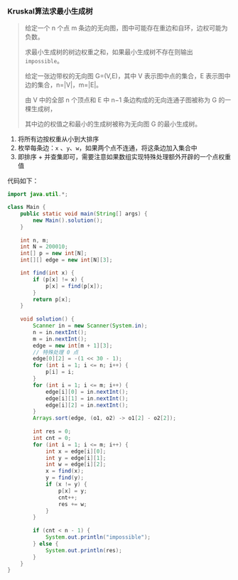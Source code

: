 ### Kruskal算法求最小生成树

> 给定一个 n 个点 m 条边的无向图，图中可能存在重边和自环，边权可能为负数。
>
> 求最小生成树的树边权重之和，如果最小生成树不存在则输出 `impossible`。
>
> 给定一张边带权的无向图 G=(V,E)，其中 V 表示图中点的集合，E 表示图中边的集合，n=|V|，m=|E|。
>
> 由 V 中的全部 n 个顶点和 E 中 n−1 条边构成的无向连通子图被称为 G 的一棵生成树，
>
> 其中边的权值之和最小的生成树被称为无向图 G 的最小生成树。

1. 将所有边按权重从小到大排序
2. 枚举每条边：`x` 、`y`、`w`，如果两个点不连通，将这条边加入集合中
3. 即排序 + 并查集即可，需要注意如果数组实现特殊处理额外开辟的一个点权重值

代码如下：

```java
import java.util.*;

class Main {
    public static void main(String[] args) {
        new Main().solution();
    }
    
    int n, m;
    int N = 200010;
    int[] p = new int[N];
    int[][] edge = new int[N][3];

    int find(int x) {
        if (p[x] != x) {
            p[x] = find(p[x]);
        }
        return p[x];
    }
    
    void solution() {
        Scanner in = new Scanner(System.in);
        n = in.nextInt();
        m = in.nextInt();
        edge = new int[m + 1][3];
        // 特殊处理 0 点
        edge[0][2] = -(1 << 30 - 1);
        for (int i = 1; i <= n; i++) {
            p[i] = i;
        }
        for (int i = 1; i <= m; i++) {
            edge[i][0] = in.nextInt();
            edge[i][1] = in.nextInt();
            edge[i][2] = in.nextInt();
        }
        Arrays.sort(edge, (o1, o2) -> o1[2] - o2[2]);
        
        int res = 0;
        int cnt = 0;
        for (int i = 1; i <= m; i++) {
            int x = edge[i][0];
            int y = edge[i][1];
            int w = edge[i][2];
            x = find(x);
            y = find(y);
            if (x != y) {
                p[x] = y;
                cnt++;
                res += w;
            }
        }
        
        if (cnt < n - 1) {
            System.out.println("impossible");
        } else {
            System.out.println(res);
        }
    }
}
```

